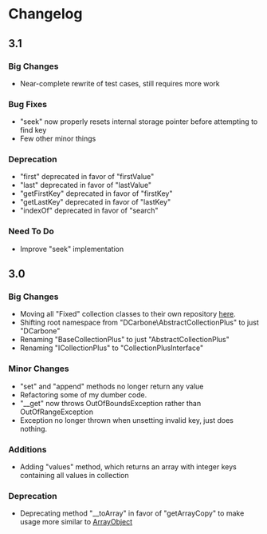 # Changelog

## 3.1

### Big Changes
- Near-complete rewrite of test cases, still requires more work

### Bug Fixes
- "seek" now properly resets internal storage pointer before attempting to find key
- Few other minor things

### Deprecation
- "first" deprecated in favor of "firstValue"
- "last" deprecated in favor of "lastValue"
- "getFirstKey" deprecated in favor of "firstKey"
- "getLastKey" deprecated in favor of "lastKey"
- "indexOf" deprecated in favor of "search"

### Need To Do
- Improve "seek" implementation

## 3.0

### Big Changes
- Moving all "Fixed" collection classes to their own repository [here](https://github.com/dcarbone/fixed-collection-plus).
- Shifting root namespace from "DCarbone\AbstractCollectionPlus" to just "DCarbone"
- Renaming "BaseCollectionPlus" to just "AbstractCollectionPlus"
- Renaming "ICollectionPlus" to "CollectionPlusInterface"

### Minor Changes
- "set" and "append" methods no longer return any value
- Refactoring some of my dumber code.
- "__get" now throws OutOfBoundsException rather than OutOfRangeException
- Exception no longer thrown when unsetting invalid key, just does nothing.

### Additions
- Adding "values" method, which returns an array with integer keys containing all values in collection

### Deprecation
- Deprecating method "__toArray" in favor of "getArrayCopy" to make usage more similar to [ArrayObject](http://php.net/manual/en/class.arrayobject.php)
